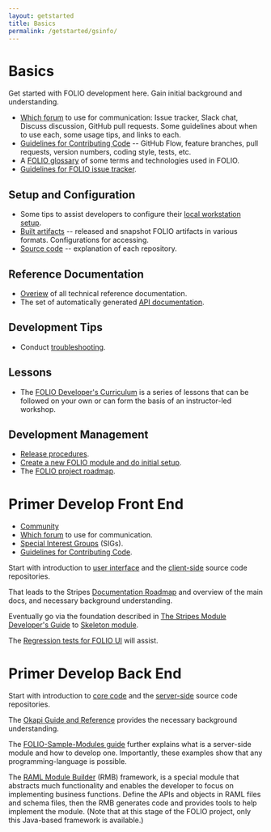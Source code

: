 ```yaml
---
layout: getstarted
title: Basics
permalink: /getstarted/gsinfo/
---
```


# Basics

Get started with FOLIO development here.  Gain initial background and understanding.

- [Which forum](/guidelines/communityguidelines/) to use for communication:
  Issue tracker, Slack chat, Discuss discussion, GitHub pull requests.
  Some guidelines about when to use each, some usage tips, and links to each.
- [Guidelines for Contributing Code](/guidelines/contrib-code/) --
  GitHub Flow, feature branches, pull requests, version numbers, coding style,
  tests, etc.
- A [FOLIO glossary](/reference/refinfo/) of some terms and technologies used in FOLIO.
- [Guidelines for FOLIO issue tracker](/guidelines/communityguidelines/#issue-tracker).

## Setup and Configuration

- Some tips to assist developers to configure their
  [local workstation setup](/devtools/setupdevenv/).
- [Built artifacts](/download/download-built-artifacts/) -- released and snapshot FOLIO artifacts in various formats.
Configurations for accessing.
- [Source code](/source/components/) -- explanation of each repository.

## Reference Documentation

- [Overiew](/reference/refinfo/) of all technical reference documentation.
- <span id="api-reference"/> The set of automatically generated [API documentation](/reference/refinfo/).

## Development Tips

- Conduct [troubleshooting](/devtools/setupdevenv/#troubleshooting).

## Lessons

- The [FOLIO Developer's Curriculum](/tutorials/foliodeveloperscurr/) is a series
of lessons that can be followed on your own or can form the basis of an
instructor-led workshop.

## Development Management

- [Release procedures](/devguides/release-procedures).
- [Create a new FOLIO module and do initial setup](/source/components/).
- The [FOLIO project roadmap](https://wiki.folio.org/display/PC/FOLIO+Roadmap).

# Primer Develop Front End

- [Community](https://www.folio.org/community/)
- [Which forum](/guidelines/communityguidelines/) to use for communication.
- [Special Interest Groups](https://wiki.folio.org/display/PC/Special+Interest+Groups) (SIGs).
- [Guidelines for Contributing Code](/guidelines/contrib-code/).

Start with introduction to [user interface](/devguides/introduction/)
and the [client-side](/source/components/) source code repositories.

That leads to the Stripes [Documentation Roadmap](https://github.com/folio-org/stripes-core/blob/master/README.md#documentation-roadmap) and overview of the main docs, and necessary background understanding.

Eventually go via the foundation described in
[The Stripes Module Developer's Guide](https://github.com/folio-org/stripes-core/blob/master/doc/dev-guide.md)
to
[Skeleton module](https://github.com/folio-org/stripes-core/blob/master/doc/dev-guide.md#skeleton-module).

The [Regression tests for FOLIO UI](https://github.com/folio-org/ui-testing) will assist.

# Primer Develop Back End

Start with introduction to [core code](/devguides/introduction/)
and the [server-side](/source/components/) source code repositories.

The [Okapi Guide and Reference](https://github.com/folio-org/okapi/blob/master/doc/guide.md) provides the necessary background understanding.

The [FOLIO-Sample-Modules guide](https://github.com/folio-org/folio-sample-modules/blob/master/README.md) further explains what is a server-side module and how to develop one. Importantly, these examples show that any programming-language is possible.

The [RAML Module Builder](https://github.com/folio-org/raml-module-builder) (RMB) framework, is a special module that abstracts much functionality and enables the developer to focus on implementing business functions. Define the APIs and objects in RAML files and schema files, then the RMB generates code and provides tools to help implement the module.
(Note that at this stage of the FOLIO project, only this Java-based framework is available.)
